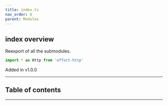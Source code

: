 ```yaml
---
title: index.ts
nav_order: 6
parent: Modules
---
```


## index overview

Reexport of all the submodules.

```ts
import * as Http from 'effect-http'
```

Added in v1.0.0

---

<h2 class="text-delta">Table of contents</h2>

---
